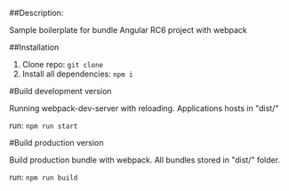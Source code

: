 
##Description:

Sample boilerplate for bundle Angular RC6 project with webpack

##Installation

1. Clone repo: `git clone`
2. Install all dependencies: `npm i`

#Build development version

Running webpack-dev-server with reloading. Applications hosts in "dist/"

run: `npm run start`

#Build production version

Build production bundle with webpack. All bundles stored in "dist/" folder.

run: `npm run build`
